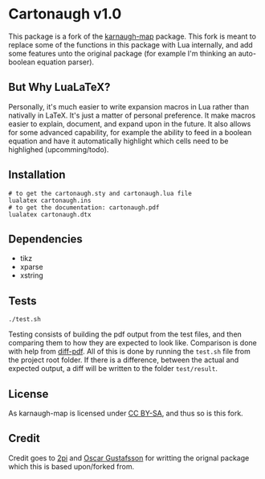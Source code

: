 # Cartonaugh v1.0
This package is a fork of the [karnaugh-map](https://github.com/2pi/karnaugh-map) package. This fork
is meant to replace some of the functions in this package with Lua internally, and add some 
features unto the original package (for example I'm thinking an auto-boolean equation parser).

## But Why LuaLaTeX?
Personally, it's much easier to write expansion macros in Lua rather than nativally in LaTeX. It's just
a matter of personal preference. It make macros easier to explain, document, and expand upon in the future.
It also allows for some advanced capability, for example the ability to feed in a boolean equation and have it
automatically highlight which cells need to be highlighed (upcomming/todo).

## Installation
    # to get the cartonaugh.sty and cartonaugh.lua file
    lualatex cartonaugh.ins
    # to get the documentation: cartonaugh.pdf
    lualatex cartonaugh.dtx

## Dependencies
* tikz
* xparse
* xstring

## Tests
    ./test.sh
Testing consists of building the pdf output from the test files, and then comparing them to how they are expected to look like.
Comparison is done with help from [diff-pdf](https://github.com/vslavik/diff-pdf).
All of this is done by running the `test.sh` file from the project root folder.
If there is a difference, between the actual and expected output, a diff will be written to the folder `test/result`.

## License
As karnaugh-map is licensed under [CC BY-SA](https://creativecommons.org/licenses/by-sa/3.0/), and thus so is this fork. 

## Credit
Credit goes to [2pi](https://github.com/2pi) and [Oscar Gustafsson](https://github.com/oscargus) for writting the orignal package which
this is based upon/forked from.
